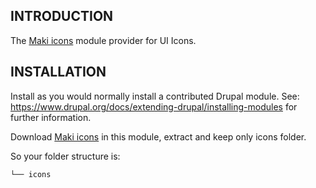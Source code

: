 ## INTRODUCTION

The [Maki icons](https://labs.mapbox.com/maki-icons/) module provider for UI Icons.

## INSTALLATION

Install as you would normally install a contributed Drupal module.
See: https://www.drupal.org/docs/extending-drupal/installing-modules for further
information.

Download [Maki icons](https://labs.mapbox.com/maki-icons/) in this module, extract and keep only icons folder.

So your folder structure is:

```
└── icons
```
